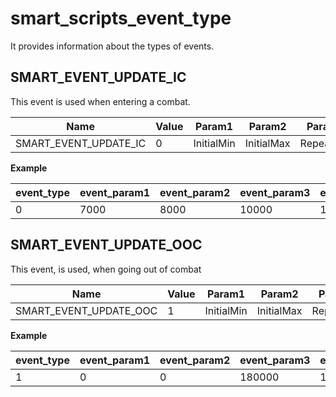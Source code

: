 # smart_scripts_event_type

It provides information about the types of events.

## SMART_EVENT_UPDATE_IC

This event is used when entering a combat.

| Name                  | Value | Param1     | Param2     | Param3    | Param4    | Param5 |
|-----------------------|-------|------------|------------|-----------|-----------|--------|
| SMART_EVENT_UPDATE_IC | 0     | InitialMin | InitialMax | RepeatMin | RepeatMax |        |

**Example**

| event_type | event_param1 | event_param2 | event_param3 | event_param4 | event_param5 |
|------------|--------------|--------------|--------------|--------------|--------------|
| 0          | 7000         | 8000         | 10000        | 11000        | 0            |

## SMART_EVENT_UPDATE_OOC

This event, is used, when going out of combat

| Name                   | Value | Param1     | Param2     | Param3    | Param4    | Param5 |
|------------------------|-------|------------|------------|-----------|-----------|--------|
| SMART_EVENT_UPDATE_OOC | 1     | InitialMin | InitialMax | RepeatMin | RepeatMax |        |

**Example**

| event_type | event_param1 | event_param2 | event_param3 | event_param4 | event_param5 |
|------------|--------------|--------------|--------------|--------------|--------------|
| 1          | 0            | 0            | 180000       | 180000       | 0            |

